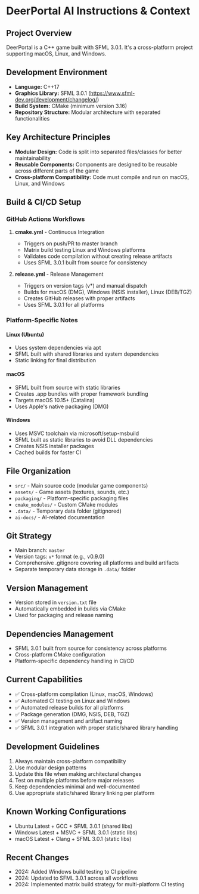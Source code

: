 # DeerPortal AI Instructions & Context

## Project Overview
DeerPortal is a C++ game built with SFML 3.0.1. It's a cross-platform project supporting macOS, Linux, and Windows.

## Development Environment
- **Language:** C++17
- **Graphics Library:** SFML 3.0.1 (https://www.sfml-dev.org/development/changelog/)
- **Build System:** CMake (minimum version 3.16)
- **Repository Structure:** Modular architecture with separated functionalities

## Key Architecture Principles
- **Modular Design:** Code is split into separated files/classes for better maintainability
- **Reusable Components:** Components are designed to be reusable across different parts of the game
- **Cross-platform Compatibility:** Code must compile and run on macOS, Linux, and Windows

## Build & CI/CD Setup

### GitHub Actions Workflows
1. **cmake.yml** - Continuous Integration
   - Triggers on push/PR to master branch
   - Matrix build testing Linux and Windows platforms
   - Validates code compilation without creating release artifacts
   - Uses SFML 3.0.1 built from source for consistency

2. **release.yml** - Release Management  
   - Triggers on version tags (v*) and manual dispatch
   - Builds for macOS (DMG), Windows (NSIS installer), Linux (DEB/TGZ)
   - Creates GitHub releases with proper artifacts
   - Uses SFML 3.0.1 for all platforms

### Platform-Specific Notes

#### Linux (Ubuntu)
- Uses system dependencies via apt
- SFML built with shared libraries and system dependencies
- Static linking for final distribution

#### macOS
- SFML built from source with static libraries
- Creates .app bundles with proper framework bundling
- Targets macOS 10.15+ (Catalina)
- Uses Apple's native packaging (DMG)

#### Windows
- Uses MSVC toolchain via microsoft/setup-msbuild
- SFML built as static libraries to avoid DLL dependencies
- Creates NSIS installer packages
- Cached builds for faster CI

## File Organization
- `src/` - Main source code (modular game components)
- `assets/` - Game assets (textures, sounds, etc.)
- `packaging/` - Platform-specific packaging files
- `cmake_modules/` - Custom CMake modules
- `.data/` - Temporary data folder (gitignored)
- `ai-docs/` - AI-related documentation

## Git Strategy
- Main branch: `master`
- Version tags: `v*` format (e.g., v0.9.0)
- Comprehensive .gitignore covering all platforms and build artifacts
- Separate temporary data storage in `.data/` folder

## Version Management
- Version stored in `version.txt` file
- Automatically embedded in builds via CMake
- Used for packaging and release naming

## Dependencies Management
- SFML 3.0.1 built from source for consistency across platforms
- Cross-platform CMake configuration
- Platform-specific dependency handling in CI/CD

## Current Capabilities
- ✅ Cross-platform compilation (Linux, macOS, Windows)
- ✅ Automated CI testing on Linux and Windows
- ✅ Automated release builds for all platforms
- ✅ Package generation (DMG, NSIS, DEB, TGZ)
- ✅ Version management and artifact naming
- ✅ SFML 3.0.1 integration with proper static/shared library handling

## Development Guidelines
1. Always maintain cross-platform compatibility
2. Use modular design patterns
3. Update this file when making architectural changes
4. Test on multiple platforms before major releases
5. Keep dependencies minimal and well-documented
6. Use appropriate static/shared library linking per platform

## Known Working Configurations
- Ubuntu Latest + GCC + SFML 3.0.1 (shared libs)
- Windows Latest + MSVC + SFML 3.0.1 (static libs)  
- macOS Latest + Clang + SFML 3.0.1 (static libs)

## Recent Changes
- 2024: Added Windows build testing to CI pipeline
- 2024: Updated to SFML 3.0.1 across all workflows
- 2024: Implemented matrix build strategy for multi-platform CI testing 